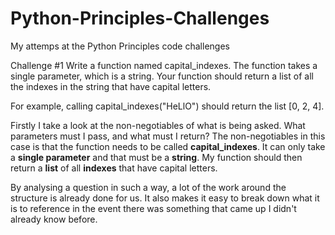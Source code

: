 # Python-Principles-Challenges
My attemps at the Python Principles code challenges

Challenge #1
Write a function named capital_indexes. The function takes a single parameter, which is a string. Your function should return a list of all the indexes in the string that have capital letters.

For example, calling capital_indexes("HeLlO") should return the list [0, 2, 4].


Firstly I take a look at the non-negotiables of what is being asked. What parameters must I pass, and what must I return?
The non-negotiables in this case is that the function needs to be called **capital_indexes**. It can only take a **single parameter** and that must be a **string**.
My function should then return a **list** of all **indexes** that have capital letters.

By analysing a question in such a way, a lot of the work around the structure is already done for us. It also makes it easy to break down what it is to reference in the event there was something that came up I didn't already know before.
